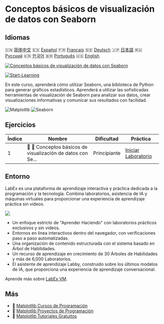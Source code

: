 # Conceptos básicos de visualización de datos con Seaborn

## Idiomas

🇨🇳 [简体中文](README_zh.md) 🇪🇸 [Español](README_es.md) 🇫🇷 [Français](README_fr.md) 🇩🇪 [Deutsch](README_de.md) 🇯🇵 [日本語](README_ja.md) 🇷🇺 [Русский](README_ru.md) 🇰🇷 [한국어](README_ko.md) 🇧🇷 [Português](README_pt.md) 🇺🇸 [English](README.md) 

[![Conceptos básicos de visualización de datos con Seaborn](https://cover-creator.labex.io/seaborn-data-visualization-basics.png?lang=es)](https://labex.io/es/courses/seaborn-data-visualization-basics)

[![Start-Learning](https://img.shields.io/badge/Start-Learning-whitesmoke?style=for-the-badge)](https://labex.io/es/courses/seaborn-data-visualization-basics)

En este curso, aprenderá cómo utilizar Seaborn, una biblioteca de Python para generar gráficos estadísticos. Aprenderá a utilizar las sofisticadas herramientas de visualización de Seaborn para analizar sus datos, crear visualizaciones informativas y comunicar sus resultados con facilidad.

![Matplotlib](https://img.shields.io/badge/Matplotlib-whitesmoke?style=for-the-badge&logo=matplotlib)
![Seaborn](https://img.shields.io/badge/Seaborn-whitesmoke?style=for-the-badge&logo=seaborn)


## Ejercicios

|   Índice | Nombre                                                      | Dificultad   | Práctica                                                                                                            |
|----------|-------------------------------------------------------------|--------------|---------------------------------------------------------------------------------------------------------------------|
|        1 | 📖 🔵 Conceptos básicos de visualización de datos con Se... | Principiante | <a target='_blank' href='https://labex.io/es/labs/seaborn-data-visualization-basics-180237'>Iniciar Laboratorio</a> |

## Entorno

LabEx es una plataforma de aprendizaje interactiva y práctica dedicada a la programación y la tecnología. Combina laboratorios, asistencia de IA y máquinas virtuales para proporcionar una experiencia de aprendizaje práctica sin videos.

![](https://tutorial-screenshot.getvm.io/images/vm-1725247253.png)

- Un enfoque estricto de "Aprender Haciendo" con laboratorios prácticos exclusivos y sin videos.
- Entornos en línea interactivos dentro del navegador, con verificaciones paso a paso automatizadas.
- Una organización de contenido estructurada con el sistema basado en Árbol de Habilidades.
- Un recurso de aprendizaje en crecimiento de 30 Árboles de Habilidades y más de 6,000 Laboratorios.
- El asistente de aprendizaje Labby, construido sobre los últimos modelos de IA, que proporciona una experiencia de aprendizaje conversacional.

Aprende más sobre [LabEx VM](https://support.labex.io/using-labex/virtual-machine).

## Más

- 🔗 [Matplotlib Cursos de Programación](https://github.com/labex-labs/awesome-programming-courses)
- 🔗 [Matplotlib Proyectos de Programación](https://github.com/labex-labs/awesome-programming-projects)
- 🔗 [Matplotlib Tutoriales Gratuitos](https://github.com/labex-labs/matplotlib-free-tutorials)

